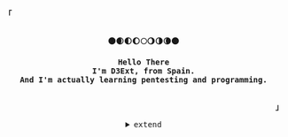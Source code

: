 <!-- Profile -->
<p align="left"><strong><samp>「</samp></strong></p>
    <p align="center">
      <samp><br>
            <b>
             🌑🌒🌓🌔🌕🌖🌗🌘🌑
             <br>
             <br>
            Hello There
        <br>
             I'm D3Ext, from Spain.
        <br>
             And I'm actually learning pentesting and programming.  
            </b>
        <br>
        <br>
       
<p align="right"><strong><samp>」</samp></strong></p>

<details align="center">
<summary><samp>extend</samp></summary>

<h2></h2><br>
 
<p align="center">
    <samp>
      <a href="https://t.me/d3ext" target="_blank"><img alt="Telegram" src="https://img.shields.io/badge/Telegram-2CA5E0?style=for-the-badge&logo=telegram&logoColor=white"></a>
      <a href="https://discord.com/users/557247557382832148" target="_blank"><img alt="Discord" src="https://img.shields.io/badge/Discord-%237289DA.svg?style=for-the-badge&logo=discord&logoColor=white"></a></a>
      <a href="https://www.reddit.com/user/d3ext" target="_blank"><img alt="Reddit" src="https://img.shields.io/badge/Reddit-%23FF4500.svg?style=for-the-badge&logo=Reddit&logoColor=white"></a></a>
      <a href="mailto:d3ext@gmail.com" target="_blank"><img alt="Gmail" src="https://img.shields.io/badge/Gmail-D14836?style=for-the-badge&logo=gmaill&logoColor=white"></a></a>
      <h2></h2><br>
    </samp>
</p>

<p align="center">
    <samp>
<details>
  <summary>My Profile Stats</summary>
  <br/>
          <img alt="GitHub Stats" src="https://github-readme-stats.vercel.app/api?username=D3Ext&show_icons=true&include_all_commits=true&count_private=true&hide=issues&hide_border=true&theme=nord"/>
  <br/>
</details>
     
<details align="center">
<summary><samp>Projects</samp></summary>
 
### [Pentest-Dictionary](https://github.com/D3Ext/PentestDictionary) :technologist:
### [WiFi-Exploitation-Framework](https://github.com/D3Ext/WEF) 📡
### [CryptoExplorer](https://github.com/D3Ext/cryptoExplorer) 💰
### [Captcha-ByPassing-Lab](https://github.com/D3Ext/Captcha-Bypassing-Lab) 🧪

</details>

~ D3Ext ~
